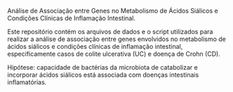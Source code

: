 Análise de Associação entre Genes no Metabolismo de Ácidos Siálicos e Condições Clínicas de Inflamação Intestinal.

Este repositório contém os arquivos de dados e o script utilizados para realizar a análise de associação entre genes envolvidos no metabolismo de ácidos siálicos e condições clínicas de inflamação intestinal, especificamente casos de colite ulcerativa (UC) e doença de Crohn (CD).

Hipótese: capacidade de bactérias da microbiota de catabolizar e incorporar ácidos siálicos está associada com doenças intestinais inflamatórias.
